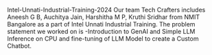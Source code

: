Intel-Unnati-Industrial-Training-2024
Our team Tech Crafters includes Aneesh G B, Auchitya Jain, Harshitha M P, Kruthi Sridhar from NMIT Bangalore as a part of Intel Unnati Industrial Training. The problem statement we worked on is -Introduction to GenAI and Simple LLM Inference on CPU and fine-tuning of LLM Model to create a Custom Chatbot.
